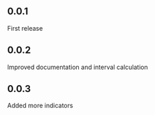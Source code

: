 ## 0.0.1
First release

## 0.0.2
Improved documentation and interval calculation

## 0.0.3
Added more indicators